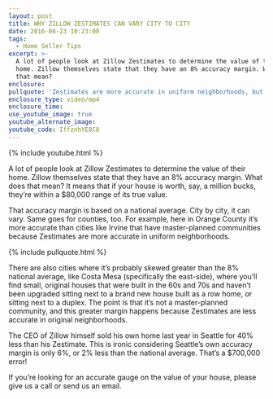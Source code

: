 ```yaml
---
layout: post
title: WHY ZILLOW ZESTIMATES CAN VARY CITY TO CITY
date: 2016-06-23 10:23:00
tags:
  - Home Seller Tips
excerpt: >-
  A lot of people look at Zillow Zestimates to determine the value of their
  home. Zillow themselves state that they have an 8% accuracy margin. What does
  that mean?
enclosure:
pullquote: 'Zestimates are more accurate in uniform neighborhoods, but less in originals.'
enclosure_type: video/mp4
enclosure_time:
use_youtube_image: true
youtube_alternate_image:
youtube_code: IffznhYE8C8
---
```



{% include youtube.html %}

A lot of people look at Zillow Zestimates to determine the value of their home. Zillow themselves state that they have an 8% accuracy margin. What does that mean? It means that if your house is worth, say, a million bucks, they’re within a $80,000 range of its true value.

That accuracy margin is based on a national average. City by city, it can vary. Same goes for counties, too. For example, here in Orange County it’s more accurate than cities like Irvine that have master-planned communities because Zestimates are more accurate in uniform neighborhoods.

{% include pullquote.html %}

There are also cities where it’s probably skewed greater than the 8% national average, like Costa Mesa (specifically the east-side), where you’ll find small, original houses that were built in the 60s and 70s and haven’t been upgraded sitting next to a brand new house built as a row home, or sitting next to a duplex. The point is that it’s not a master-planned community, and this greater margin happens because Zestimates are less accurate in original neighborhoods.

The CEO of Zillow himself sold his own home last year in Seattle for 40% less than his Zestimate. This is ironic considering Seattle’s own accuracy margin is only 6%, or 2% less than the national average. That’s a $700,000 error!

If you’re looking for an accurate gauge on the value of your house, please give us a call or send us an email.<br>&nbsp;